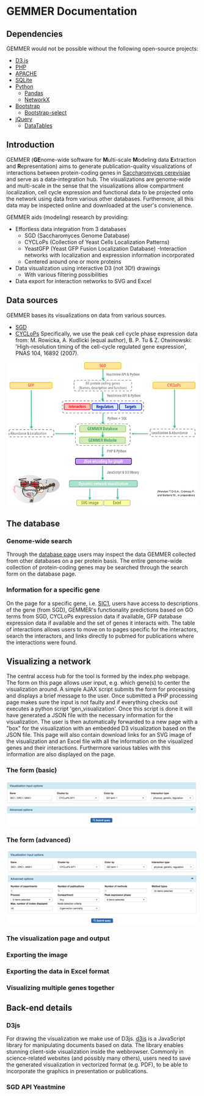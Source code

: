 # GEMMER Documentation

## Dependencies
GEMMER would not be possible without the following open-source projects:
* [D3.js](https://d3js.org/)
* [PHP](http://php.net/)
* [APACHE](https://www.apache.org/)
* [SQLite](https://www.sqlite.org/)
* [Python](http://python.org)
    * [Pandas](http://pandas.pydata.org/)
    * [NetworkX](https://networkx.github.io/)
* [Bootstrap](http://getbootstrap.com/)
    * [Bootstrap-select](https://silviomoreto.github.io/bootstrap-select/)
* [jQuery](https://jquery.com/)
    * [DataTables](https://datatables.net/)

## Introduction
GEMMER (**GE**nome-wide software for **M**ulti-scale **M**odeling data **E**xtraction and **R**epresentation) aims to generate publication-quality visualizations of interactions between protein-coding genes in [Saccharomyces cerevisiae](https://en.wikipedia.org/wiki/Saccharomyces_cerevisiae) and serve as a data-integration hub. The visualizations are genome-wide and multi-scale in the sense that the visualizations allow compartment localization, cell cycle expression and functional data to be projected onto the network using data from various other databases. Furthermore, all this data may be inspected online and downloaded at the user's convienence. 

GEMMER aids (modeling) research by providing:
- Effortless data integration from 3 databases
    - SGD (Saccharomyces Genome Database)
    - CYCLoPs (Collection of Yeast Cells Localization Patterns)
    - YeastGFP (Yeast GFP Fusion Localization Database)
-Interaction networks with localization and expression information incorporated 
    - Centered around one or more proteins
- Data visualization using interactive D3 (not 3D!) drawings
    - With various filtering possibilities
- Data export for interaction networks to SVG and Excel


## Data sources
GEMMER bases its visualizations on data from various sources. 
* [SGD]()
* [CYCLoPs]() Specifically, we use the peak cell cycle phase expression data from: M. Rowicka, A. Kudlicki (equal author), B. P. Tu & Z. Otwinowski:  'High-resolution timing of the cell-cycle regulated gene expression', PNAS 104, 16892 (2007).

![Workflow](img/GEMMER_workflow.png)

## The database
### Genome-wide search
Through the [database page](index.php?id=database) users may inspect the data GEMMER collected from other databases on a per protein basis. The entire genome-wide collection of protein-coding genes may be searched through the search form on the database page. 

### Information for a specific gene
On the page for a specific gene, i.e. [SIC1](index.php?id=database&gene=SIC1), users have access to descriptions of the gene (from SGD), GEMMER's functionality predictions based on GO terms from SGD, CYCLoPs expression data if available, GFP database expression data if available and the set of genes it interacts with. The table of interactions allows users to move on to pages specific for the interactors, search the interactors, and links directly to pubmed for publications where the interactions were found. 

## Visualizing a network
The central access hub for the tool is formed by the index.php webpage. 
The form on this page allows user input, e.g. which gene(s) to center the visualization around. 
A simple AJAX script submits the form for processing and displays a brief message to the user. 
Once submitted a PHP processing page makes sure the input is not faulty and if everything checks out executes a python script
'gen_visualization'. Once this script is done it will have generated a JSON file with the necessary information for the visualization.
The user is then automatically forwarded to a new page with a "box" for the visualization with an embedded D3 visualization based on the JSON file. 
This page will also contain download links for an SVG image of the visualization and an Excel file with all the information on the visualized genes and their
interactions. Furthermore various tables with this information are also displayed on the page. 

### The form (basic)

![Basic form input](img/input_form_basic.png)

### The form (advanced)

![Advanced form input](img/input_form_advanced.png)

### The visualization page and output


### Exporting the image


### Exporting the data in Excel format

### Visualizing multiple genes together



## Back-end details
### D3js
For drawing the visualization we make use of D3js. 
[d3js](http://d3js.org) is a JavaScript library for manipulating documents based on data.
The library enables stunning client-side visualization inside the webbrowser.
Commonly in science-related websites (and possibly many others), users need to save the generated 
visualization in vectorized format (e.g. PDF), to be able to incorporate the graphics in presentation or publications.

### SGD API Yeastmine


